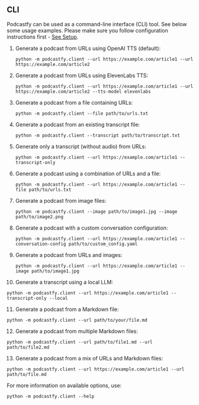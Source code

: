 ## CLI

Podcastfy can be used as a command-line interface (CLI) tool. See below some usage examples.
Please make sure you follow configuration instructions first - [See Setup](README.md#setup).

1. Generate a podcast from URLs using OpenAI TTS (default):
   ```
   python -m podcastfy.client --url https://example.com/article1 --url https://example.com/article2
   ```

2. Generate a podcast from URLs using ElevenLabs TTS:
   ```
   python -m podcastfy.client --url https://example.com/article1 --url https://example.com/article2 --tts-model elevenlabs
   ```

3. Generate a podcast from a file containing URLs:
   ```
   python -m podcastfy.client --file path/to/urls.txt
   ```

4. Generate a podcast from an existing transcript file:
   ```
   python -m podcastfy.client --transcript path/to/transcript.txt
   ```

5. Generate only a transcript (without audio) from URLs:
   ```
   python -m podcastfy.client --url https://example.com/article1 --transcript-only
   ```

6. Generate a podcast using a combination of URLs and a file:
   ```
   python -m podcastfy.client --url https://example.com/article1 --file path/to/urls.txt
   ```

7. Generate a podcast from image files:
   ```
   python -m podcastfy.client --image path/to/image1.jpg --image path/to/image2.png
   ```

8. Generate a podcast with a custom conversation configuration:
   ```
   python -m podcastfy.client --url https://example.com/article1 --conversation-config path/to/custom_config.yaml
   ```

9. Generate a podcast from URLs and images:
   ```
   python -m podcastfy.client --url https://example.com/article1 --image path/to/image1.jpg
   ```

10. Generate a transcript using a local LLM:
   ```
   python -m podcastfy.client --url https://example.com/article1 --transcript-only --local
   ```

11. Generate a podcast from a Markdown file:
   ```
   python -m podcastfy.client --url path/to/your/file.md
   ```

12. Generate a podcast from multiple Markdown files:
   ```
   python -m podcastfy.client --url path/to/file1.md --url path/to/file2.md
   ```

13. Generate a podcast from a mix of URLs and Markdown files:
   ```
   python -m podcastfy.client --url https://example.com/article1 --url path/to/file.md
   ```

For more information on available options, use:
   ```
   python -m podcastfy.client --help
   ```
